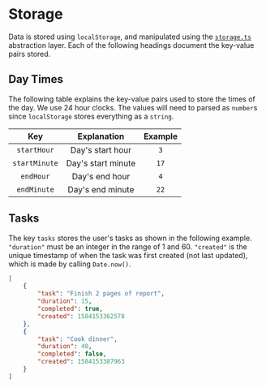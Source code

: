 # Storage

Data is stored using `localStorage`, and manipulated using the [`storage.ts`](src/storage.ts) abstraction layer. Each of the following headings document the key-value pairs stored.

## Day Times

The following table explains the key-value pairs used to store the times of the day. We use 24 hour clocks. The values will need to parsed as `number`s since `localStorage` stores everything as a `string`.

|Key|Explanation|Example|
|:---:|:---:|:---:|
|`startHour`|Day's start hour|`3`|
|`startMinute`|Day's start minute|`17`|
|`endHour`|Day's end hour|`4`|
|`endMinute`|Day's end minute|`22`|

## Tasks

The key `tasks` stores the user's tasks as shown in the following example. `"duration"` must be an integer in the range of 1 and 60. `"created"` is the unique timestamp of when the task was first created (not last updated), which is made by calling `Date.now()`.

```json
[
    {
        "task": "Finish 2 pages of report", 
        "duration": 15,
        "completed": true,
        "created": 1584153362578
    }, 
    {
        "task": "Cook dinner", 
        "duration": 40,
        "completed": false,
        "created": 1584153387963
    }
]
```